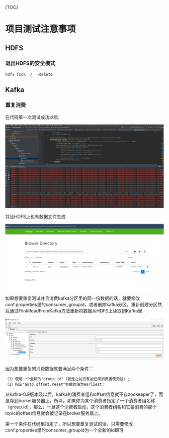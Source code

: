 [TOC]



# 项目测试注意事项

## HDFS

### 退出HDFS的安全模式

```shell
hdfs fsck  /  -delete
```

## Kafka

### 重复消费

在代码第一次测试成功以后.

![Snipaste_2022-11-20_19-18-45](assets\Snipaste_2022-11-20_19-18-45.png)

并且HDFS上也有数据文件生成

![Snipaste_2022-11-20_19-19-02](assets\Snipaste_2022-11-20_19-19-02.png)

如果想要重复测试并且消费kafka分区里的同一份数据的话，就要修改conf.properties里的consumer_groupid，或者删除kafka分区，重新创建分区然后通过FlinkReadFromKafka方法重新将数据从HDFS上读取到Kafka里

![Snipaste_2022-11-20_19-19-36](assets\Snipaste_2022-11-20_19-19-36.png)

因为想要重复的消费数据就要满足两个条件：

```properties
（1）使用一个全新的"group.id"（就是之前没有被任何消费者使用过）;
（2）指定"auto.offset.reset"参数的值为earliest；
```

从kafka-0.9版本及以后，kafka的消费者组和offset信息就不存zookeeper了，而是存到broker服务器上，所以，如果你为某个消费者指定了一个消费者组名称（group.id），那么，一旦这个消费者启动，这个消费者组名和它要消费的那个topic的offset信息就会被记录在broker服务器上。

第一个条件在代码里指定了，所以想要重复测试的话，只需要修改conf.properties里的consumer_groupid为一个全新的id即可

